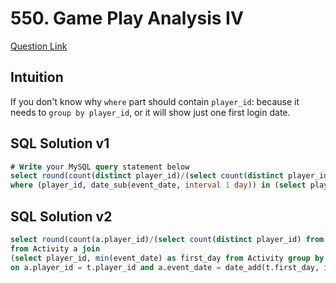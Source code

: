 # 550. Game Play Analysis IV
[Question Link](https://leetcode.com/problems/game-play-analysis-iv/)
## Intuition
If you don't know why `where` part should contain `player_id`:
because it needs to `group by player_id`, or it will show just one first login date.


## SQL Solution v1
```sql
# Write your MySQL query statement below
select round(count(distinct player_id)/(select count(distinct player_id) from Activity), 2) fraction from Activity a
where (player_id, date_sub(event_date, interval 1 day)) in (select player_id, min(event_date) first_login from Activity group by player_id)
```
## SQL Solution v2
```sql
select round(count(a.player_id)/(select count(distinct player_id) from Activity),2) as fraction
from Activity a join
(select player_id, min(event_date) as first_day from Activity group by player_id) as t
on a.player_id = t.player_id and a.event_date = date_add(t.first_day, interval 1 day)
```
